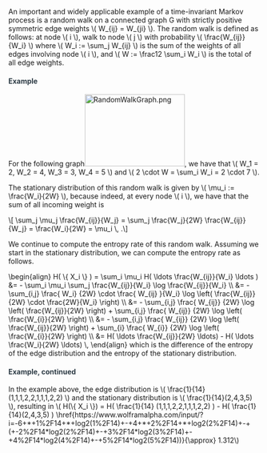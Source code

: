 <p>An important and widely applicable example of a time-invariant Markov process is a random walk on a connected graph G with strictly positive symmetric edge weights \( W_{ij} = W_{ji} \). The random walk is defined as follows: at node \( i \), walk to node \( j \) with probability \( \frac{W_{ij}}{W_i} \) where \( W_i := \sum_j W_{ij} \) is the sum of the weights of all edges involving node \( i \), and \( W := \frac12 \sum_i W_i \) is the total of all edge weights.</p>
<div class="content-box pad-box-mini border border-trbl border-round">
<h4 style="color: #2d3b45;"><strong>Example</strong></h4>
For the following graph<img src="https://canvas.uva.nl/courses/2205/files/603108/preview?verifier=S0DPRimWnSuQET3SX4nuwqpUlNfSh3HBthk4UDUs" alt="RandomWalkGraph.png" width="200" height="144" data-api-endpoint="https://canvas.uva.nl/api/v1/courses/2205/files/603108" data-api-returntype="File">, we have that \( W_1 = 2, W_2 = 4, W_3 = 3, W_4 = 5 \) and \( 2 \cdot W = \sum_i W_i = 2 \cdot 7 \).</div>
<p>The stationary distribution of this random walk is given by \( \mu_i := \frac{W_i}{2W} \), because indeed, at every node \( i \), we have that the sum of all incoming weight is</p>
<p>\[ \sum_j \mu_j \frac{W_{ij}}{W_j} = \sum_j \frac{W_j}{2W} \frac{W_{ij}}{W_j} = \frac{W_i}{2W} = \mu_i \, .\]</p>
<p>We continue to compute the entropy rate of this random walk. Assuming we start in the stationary distribution, we can compute the entropy rate as follows.</p>
<p>\begin{align} H( \{ X_i \} ) = \sum_i \mu_i H( \ldots \frac{W_{ij}}{W_i} \ldots ) &amp;= - \sum_i \mu_i \sum_j \frac{W_{ij}}{W_i} \log \frac{W_{ij}}{W_i} \\ &amp;= - \sum_{i,j} \frac{ W_i} {2W} \cdot \frac{ W_{ij} }{W_i} \log \left( \frac{W_{ij}}{2W} \cdot \frac{2W}{W_i} \right) \\ &amp;= - \sum_{i,j} \frac{ W_{ij}} {2W} \log \left( \frac{W_{ij}}{2W} \right) + \sum_{i,j} \frac{ W_{ij}} {2W} \log \left( \frac{W_{i}}{2W} \right) \\ &amp;= - \sum_{i,j} \frac{ W_{ij}} {2W} \log \left( \frac{W_{ij}}{2W} \right) + \sum_{i} \frac{ W_{i}} {2W} \log \left( \frac{W_{i}}{2W} \right) \\ &amp;= H( \ldots \frac{W_{ij}}{2W} \ldots) - H( \ldots \frac{W_i}{2W} \ldots) \, \end{align} which is the difference of the entropy of the edge distribution and the entropy of the stationary distribution.</p>
<div class="content-box pad-box-mini border border-trbl border-round">
<h4 style="color: #2d3b45;"><strong>Example, continued</strong></h4>
<p>In the example above, the edge distribution is \( \frac{1}{14} (1,1,1,2,2,1,1,1,2,2) \) and the stationary distribution is \( \frac{1}{14}(2,4,3,5) \), resulting in \( H(\{ X_i \}) = H( \frac{1}{14} (1,1,1,2,2,1,1,1,2,2) ) - H( \frac{1}{14}(2,4,3,5) ) \href{https://www.wolframalpha.com/input/?i=-6+*+1%2F14+*+log2(1%2F14)+-+4+*+2%2F14+*+log2(2%2F14)+-+(+-2%2F14*log2(2%2F14)+-+3%2F14*log2(3%2F14)+-+4%2F14*log2(4%2F14)+-+5%2F14*log2(5%2F14))}{\approx} 1.312\)</p>
</div>
